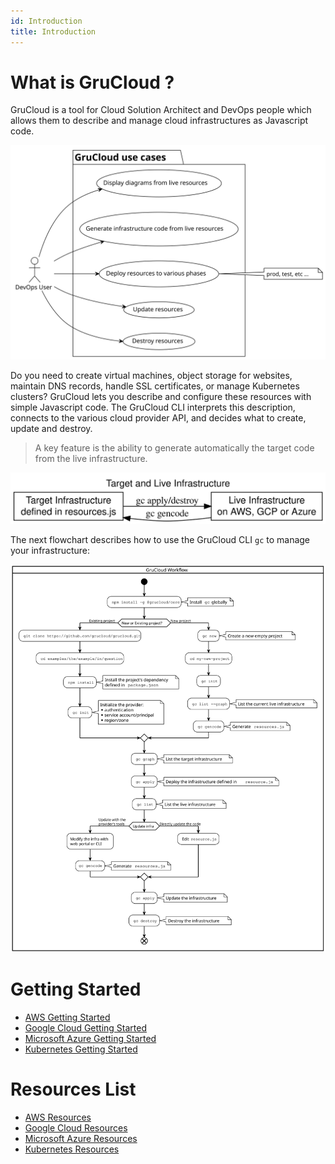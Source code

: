 ```yaml
---
id: Introduction
title: Introduction
---
```


# What is GruCloud ?

GruCloud is a tool for Cloud Solution Architect and DevOps people which allows them to describe and manage cloud infrastructures as Javascript code.

![gc-usecase](../plantuml/gc-usecase.svg)

Do you need to create virtual machines, object storage for websites, maintain DNS records, handle SSL certificates, or manage Kubernetes clusters? GruCloud lets you describe and configure these resources with simple Javascript code. The GruCloud CLI interprets this description, connects to the various cloud provider API, and decides what to create, update and destroy.

> A key feature is the ability to generate automatically the target code from the live infrastructure.

![target-live-infra.dot.svg](../plantuml/target-live-infra.dot.svg)

The next flowchart describes how to use the GruCloud CLI `gc` to manage your infrastructure:

![gc-workflow](../plantuml/gc-workflow.svg)

# Getting Started

- [AWS Getting Started](./aws/AwsGettingStarted.md)
- [Google Cloud Getting Started](./google/GoogleGettingStarted.md)
- [Microsoft Azure Getting Started](./azure/AzureGettingStarted.md)
- [Kubernetes Getting Started](./k8s/K8sGettingStarted.md)

# Resources List

- [AWS Resources](./aws/AwsResources.md)
- [Google Cloud Resources](./google/GcpResources.md)
- [Microsoft Azure Resources](./azure/AzureResources.md)
- [Kubernetes Resources](./k8s/K8sResources.md)
